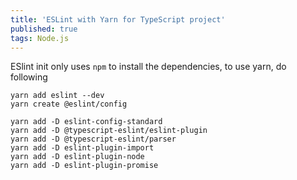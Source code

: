 ```yaml
---
title: 'ESLint with Yarn for TypeScript project'
published: true
tags: Node.js
---
```


ESlint init only uses `npm` to install the dependencies, to use yarn, do
following

```shell
yarn add eslint --dev
yarn create @eslint/config

yarn add -D eslint-config-standard
yarn add -D @typescript-eslint/eslint-plugin
yarn add -D @typescript-eslint/parser
yarn add -D eslint-plugin-import
yarn add -D eslint-plugin-node
yarn add -D eslint-plugin-promise
```
